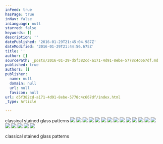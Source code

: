 ```yaml
---
inFeed: true
hasPage: true
inNav: false
inLanguage: null
starred: false
keywords: []
description: ''
datePublished: '2016-01-29T21:45:04.987Z'
dateModified: '2016-01-29T21:44:56.675Z'
title: ''
author: []
sourcePath: _posts/2016-01-29-d5f382cd-a171-4d91-8ebe-5778c4c667df.md
published: true
authors: []
publisher:
  name: null
  domain: null
  url: null
  favicon: null
url: d5f382cd-a171-4d91-8ebe-5778c4c667df/index.html
_type: Article

---
```

classical stained glass patterns
![](https://the-grid-user-content.s3-us-west-2.amazonaws.com/8d2cc722-dba2-44f4-8396-944e82cf499c.png)
![](https://the-grid-user-content.s3-us-west-2.amazonaws.com/88aeaca0-cd13-4b2b-ad2b-c4f9c33855a2.png)
![](https://the-grid-user-content.s3-us-west-2.amazonaws.com/14b56f5f-9374-413d-8043-090fd56ec31d.png)
![](https://the-grid-user-content.s3-us-west-2.amazonaws.com/356cf784-9901-4ab5-9a34-f063369372a7.png)
![](https://the-grid-user-content.s3-us-west-2.amazonaws.com/2705ec7f-ccc8-45e8-b290-ce5cce253589.png)
![](https://the-grid-user-content.s3-us-west-2.amazonaws.com/304dd920-0601-4300-9ccd-d79d65c239b3.png)
![](https://the-grid-user-content.s3-us-west-2.amazonaws.com/887379d7-92fe-45a2-85a4-b9f452fc703f.png)
![](https://the-grid-user-content.s3-us-west-2.amazonaws.com/da27dacc-6698-4142-ab8c-e782982bf5f4.png)
![](https://the-grid-user-content.s3-us-west-2.amazonaws.com/cb3319b9-6230-4d2a-b315-03fa1f6b73c9.png)
![](https://the-grid-user-content.s3-us-west-2.amazonaws.com/8c883b21-ce6e-4864-94d4-5344bf315b2c.png)
![](https://the-grid-user-content.s3-us-west-2.amazonaws.com/8712f703-b309-44b0-98e2-e1dc3d812127.png)
![](https://the-grid-user-content.s3-us-west-2.amazonaws.com/2dcb761f-576e-4852-862a-608ae1bea60b.png)
![](https://the-grid-user-content.s3-us-west-2.amazonaws.com/eb7bffb5-a9fd-474c-b881-e06e4964cb14.png)
![](https://the-grid-user-content.s3-us-west-2.amazonaws.com/751d12ea-ae66-4e49-abcf-af45f437cafa.png)
![](https://the-grid-user-content.s3-us-west-2.amazonaws.com/548b1e5f-e68e-458b-bb8f-1600d0d6a145.png)
![](https://the-grid-user-content.s3-us-west-2.amazonaws.com/963f2e27-a2d0-499c-bb47-aa97d4dca253.png)
![](https://the-grid-user-content.s3-us-west-2.amazonaws.com/8fe17ca6-e3b2-48fa-af70-2be8884fd7bb.png)
![](https://the-grid-user-content.s3-us-west-2.amazonaws.com/9a630953-1ade-4b1b-a8de-f472a5cbef07.png)
![](https://the-grid-user-content.s3-us-west-2.amazonaws.com/0f42094c-3dab-46a9-8018-38013f4b58ce.png)

classical stained glass patterns